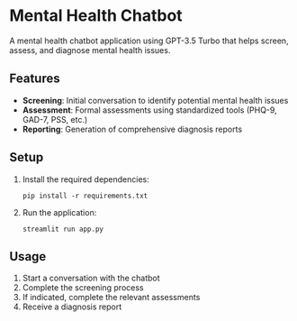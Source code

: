# Mental Health Chatbot

A mental health chatbot application using GPT-3.5 Turbo that helps screen, assess, and diagnose mental health issues.

## Features

- **Screening**: Initial conversation to identify potential mental health issues
- **Assessment**: Formal assessments using standardized tools (PHQ-9, GAD-7, PSS, etc.)
- **Reporting**: Generation of comprehensive diagnosis reports

## Setup

1. Install the required dependencies:
   ```
   pip install -r requirements.txt
   ```

2. Run the application:
   ```
   streamlit run app.py
   ```

## Usage

1. Start a conversation with the chatbot
2. Complete the screening process
3. If indicated, complete the relevant assessments
4. Receive a diagnosis report 